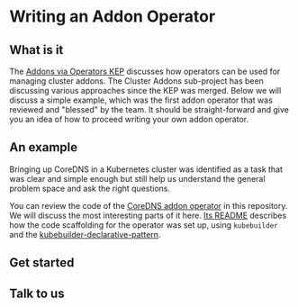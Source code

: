 # Writing an Addon Operator

## What is it

The [Addons via Operators KEP](kep) discusses how operators can be used for managing cluster addons. The Cluster Addons sub-project has been discussing various approaches since the KEP was merged. Below we will discuss a simple example, which was the first addon operator that was reviewed and "blessed" by the team. It should be straight-forward and give you an idea of how to proceed writing your own addon operator.

## An example

Bringing up CoreDNS in a Kubernetes cluster was identified as a task that was clear and simple enough but still help us understand the general problem space and ask the right questions.

You can review the code of the [CoreDNS addon operator](coredns-op) in this repository. We will discuss the most interesting parts of it here. [Its README](coredns-readme) describes how the code scaffolding for the operator was set up, using `kubebuilder` and the [kubebuilder-declarative-pattern](kdp).

## Get started

## Talk to us

[kep]: https://github.com/kubernetes/enhancements/blob/master/keps/sig-cluster-lifecycle/addons/0035-20190128-addons-via-operators.md
[coredns-op]: https://github.com/kubernetes-sigs/addon-operators/tree/master/coredns
[coredns-readme]: https://github.com/kubernetes-sigs/addon-operators/blob/master/coredns/README.md
[kdp]: https://github.com/kubernetes-sigs/kubebuilder-declarative-pattern
